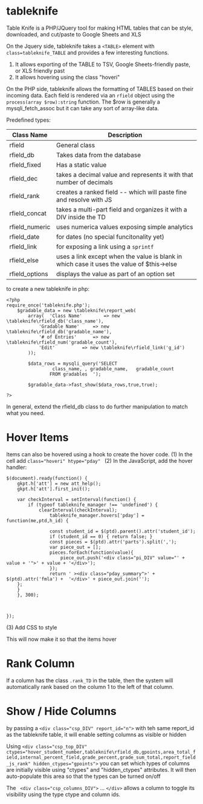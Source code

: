 # tableknife
Table Knife is a PHP/JQuery tool for making HTML tables that can be style, downloaded, and cut/paste to Google Sheets and XLS


On the Jquery side, tableknife takes a `<TABLE>` element with `class=tableknife_TABLE` and provides a few interesting functions.

1. It allows exporting of the TABLE to TSV, Google Sheets-friendly paste, or XLS friendly past
2. It allows hovering using the class "hoveri"

On the PHP side, tableknife allows the formatting of TABLES based on their incoming data. Each field is rendered via an `rfield` object using the `process(array $row):string` function. The $row is generally a mysqli_fetch_assoc but it can take any sort of array-like data.

Predefined types:

| Class Name      | Description                     |
|-----------------|---------------------------------|
| rfield          | General class                  |
| rfield_db       | Takes data from the database   |
| rfield_fixed  | Has a static value             |
| rfield_dec    | takes a decimal value and represents it with that number of decimals |
| rfield_rank   | creates a ranked field -- which will paste fine and resolve with JS |
| rfield_concat | takes a multi-part field and organizes it with a DIV inside the TD |
| rfield_numeric | uses numerica values exposing simple analytics |
| rfield_date | for dates (no special funcitonality yet) |
| rfield_link | for exposing a link using a `sprintf` |
| rfield_else | uses a link except when the value is blank in which case  it uses the value of $this->else |
| rfield_options | displays the value as part of an option set |


to create a new tableknife in php:

```
<?php
require_once('tableknife.php');
	$gradable_data = new \tableknife\report_web(
		array(	'Class Name'		=> new \tableknife\rfield_db('class_name'), 
			'Gradable Name'		=> new \tableknife\rfield_db('gradable_name'), 
			'# of Entries'	 	=> new \tableknife\rfield_num('gradable_count'),
			'Edit'			=> new \tableknife\rfield_link('g_id')
		));
		
		$data_rows = mysqli_query('SELECT 
				 class_name, , gradable_name,   gradable_count
				FROM gradables  ');
			
		$gradable_data->fast_show($data_rows,true,true);

?>
```

In general, extend the rfield_db class to do further manipulation to match what you need.

# Hover Items

Items can also be hovered using a hook to create the hover code.
(1) In the cell add `class="hoveri" htype="pday" `
(2) In the JavaScript, add the hover handler:
```
$(document).ready(function() {
	gkpt.h['att'] = new att_help();
	gkpt.h['att'].first_init();
	
    var checkInterval = setInterval(function() {
        if (typeof tableknife_manager !== 'undefined') {
            clearInterval(checkInterval);
         		tableknife_manager.hovers['pday'] = function(me,ptd,h_id) {
					
				const student_id = $(ptd).parent().attr('student_id');
				if (student_id == 0) { return false; }
				const pieces = $(ptd).attr('parts').split(',');
				var piece_out = [];
				pieces.forEach(function(value){
					piece_out.push('<div class="pi_DIV" value="' + value + '">' + value + '</div>');
				});
				return ' ><div class="pday_summary">' +  $(ptd).attr('fmla') +  '</div>' + piece_out.join('');
	};
    }
    }, 300); 

	

});
```
(3) Add CSS to style

This will now make it so that the items hover

# Rank Column

If a column has the class `.rank_TD` in the table, then the system will automatically rank based on the column 1 to the left of that column.


# Show / Hide Columns

by passing a `<div class="csp_DIV" report_id="n">` with teh same report_id as the tableknife table, it will enable setting columns as visible or hidden

Using       `<div class="csp_top_DIV" ctypes="hover_student_number,tableknife\rfield_db,gpoints,area_total_field,internal_percent_field,grade_percent,grade_sum_total,report_field_js_rank" hidden_ctypes="gpoints">`
you can set which types of columns are initially visible using "ctypes" and "hidden_ctypes" attributes. It will then auto-populate this area so that the types can be turned on/off

The   ` <div class="csp_columns_DIV">` ... `</div>` allows a column to toggle its visibility using the type ctype and column ids.


